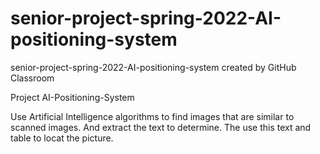 # senior-project-spring-2022-AI-positioning-system
senior-project-spring-2022-AI-positioning-system created by GitHub Classroom

Project AI-Positioning-System


Use Artificial Intelligence algorithms to find images that are similar to scanned images. And extract the text to determine. The use this text and table to locat the picture.
